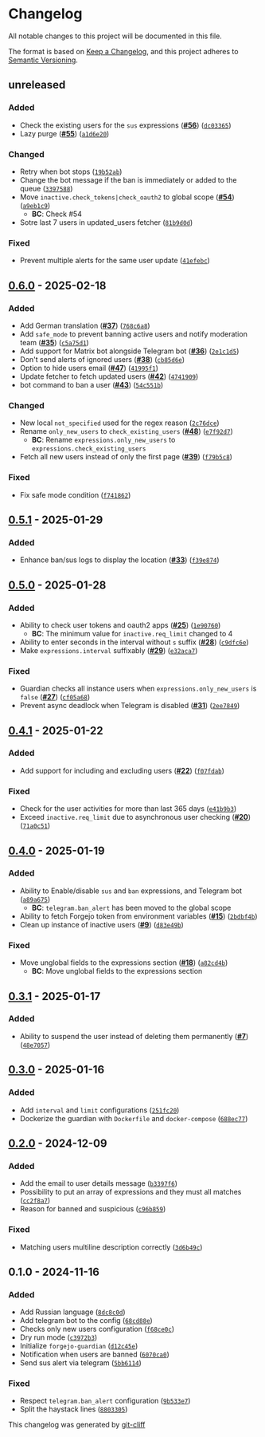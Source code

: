 # Changelog
All notable changes to this project will be documented in this file.

The format is based on [Keep a Changelog](https://keepachangelog.com/en/1.0.0/),
and this project adheres to [Semantic Versioning](https://semver.org/spec/v2.0.0.html).

## unreleased
### Added
-  Check the existing users for the `sus` expressions ([**#56**](https://git.4rs.nl/awiteb/forgejo-guardian/issues/56)) ([`dc03365`](https://git.4rs.nl/awiteb/forgejo-guardian/commit/dc0336592e21a22e58c1c0811e7944148a389c32))
-  Lazy purge ([**#55**](https://git.4rs.nl/awiteb/forgejo-guardian/issues/55)) ([`a1d6e20`](https://git.4rs.nl/awiteb/forgejo-guardian/commit/a1d6e20eda29fe096dad07fc59635b43090b850b))
### Changed
-  Retry when bot stops ([`19b52ab`](https://git.4rs.nl/awiteb/forgejo-guardian/commit/19b52ab45f52a4d7994a2b7ae12dac4f430b7eb9))
-  Change the bot message if the ban is immediately or added to the queue ([`3397588`](https://git.4rs.nl/awiteb/forgejo-guardian/commit/3397588c3d6734f243573b5d5c718d23ba673438))
-  Move `inactive.check_tokens|check_oauth2` to global scope ([**#54**](https://git.4rs.nl/awiteb/forgejo-guardian/issues/54)) ([`a9eb1c9`](https://git.4rs.nl/awiteb/forgejo-guardian/commit/a9eb1c9e99acc74b039dc29c03bcf70679141966))
    - **BC**:  Check #54
-  Sotre last 7 users in updated_users fetcher ([`81b9d0d`](https://git.4rs.nl/awiteb/forgejo-guardian/commit/81b9d0dcb14a86049b77363c2c56cb4112e3f902))
### Fixed
-  Prevent multiple alerts for the same user update ([`41efebc`](https://git.4rs.nl/awiteb/forgejo-guardian/commit/41efebc5832343a7ec1dfb779c4303ab494cf633))

## [0.6.0](https://git.4rs.nl/awiteb/forgejo-guardian/compare/v0.5.1..v0.6.0) - 2025-02-18
### Added
-  Add German translation ([**#37**](https://git.4rs.nl/awiteb/forgejo-guardian/issues/37)) ([`768c6a8`](https://git.4rs.nl/awiteb/forgejo-guardian/commit/768c6a84893784b40e3b920f02d835a00903f349))
-  Add `safe_mode` to prevent banning active users and notify moderation team ([**#35**](https://git.4rs.nl/awiteb/forgejo-guardian/issues/35)) ([`c5a75d1`](https://git.4rs.nl/awiteb/forgejo-guardian/commit/c5a75d16b5da579f7ac4a5e97cafd628f28cf4da))
-  Add support for Matrix bot alongside Telegram bot ([**#36**](https://git.4rs.nl/awiteb/forgejo-guardian/issues/36)) ([`2e1c1d5`](https://git.4rs.nl/awiteb/forgejo-guardian/commit/2e1c1d5fe43154b6b41d3c02b2c997b8d296b12b))
-  Don't send alerts of ignored users ([**#38**](https://git.4rs.nl/awiteb/forgejo-guardian/issues/38)) ([`cb85d6e`](https://git.4rs.nl/awiteb/forgejo-guardian/commit/cb85d6ef742a7e80425b9e763ff61e93145c8c54))
-  Option to hide users email ([**#47**](https://git.4rs.nl/awiteb/forgejo-guardian/issues/47)) ([`41995f1`](https://git.4rs.nl/awiteb/forgejo-guardian/commit/41995f13ba3e1e953869dca09d5ee141dc8b3d6e))
-  Update fetcher to fetch updated users ([**#42**](https://git.4rs.nl/awiteb/forgejo-guardian/issues/42)) ([`4741909`](https://git.4rs.nl/awiteb/forgejo-guardian/commit/474190902f999862bf6ac261150d661b1b2624cd))
-  bot command to ban a user ([**#43**](https://git.4rs.nl/awiteb/forgejo-guardian/issues/43)) ([`54c551b`](https://git.4rs.nl/awiteb/forgejo-guardian/commit/54c551bf9a119d7600f93db2c38dd60a740721fd))
### Changed
-  New local `not_specified` used for the regex reason ([`2c76dce`](https://git.4rs.nl/awiteb/forgejo-guardian/commit/2c76dce21e613686702039c10645c4aefd1e5330))
-  Rename `only_new_users` to `check_existing_users` ([**#48**](https://git.4rs.nl/awiteb/forgejo-guardian/issues/48)) ([`e7f92d7`](https://git.4rs.nl/awiteb/forgejo-guardian/commit/e7f92d7f8f312512a17d1f0f2c5a25c0d61d3ba2))
    - **BC**:  Rename `expressions.only_new_users` to `expressions.check_existing_users`
-  Fetch all new users instead of only the first page ([**#39**](https://git.4rs.nl/awiteb/forgejo-guardian/issues/39)) ([`f79b5c8`](https://git.4rs.nl/awiteb/forgejo-guardian/commit/f79b5c8f77cdf889a0f5977c8f8f0503cc039bac))
### Fixed
-  Fix safe mode condition ([`f741862`](https://git.4rs.nl/awiteb/forgejo-guardian/commit/f7418628a43772dad86340a40764f855ca473864))

## [0.5.1](https://git.4rs.nl/awiteb/forgejo-guardian/compare/v0.5.0..v0.5.1) - 2025-01-29
### Added
-  Enhance ban/sus logs to display the location ([**#33**](https://git.4rs.nl/awiteb/forgejo-guardian/issues/33)) ([`f39e874`](https://git.4rs.nl/awiteb/forgejo-guardian/commit/f39e874446baf647c3697e5fa8287a604b99b7f5))

## [0.5.0](https://git.4rs.nl/awiteb/forgejo-guardian/compare/v0.4.1..v0.5.0) - 2025-01-28
### Added
-  Ability to check user tokens and oauth2 apps ([**#25**](https://git.4rs.nl/awiteb/forgejo-guardian/issues/25)) ([`1e90760`](https://git.4rs.nl/awiteb/forgejo-guardian/commit/1e907609cd9fae24e58cbe9eab99cc4b88459cb3))
    - **BC**:  The minimum value for `inactive.req_limit` changed to 4
-  Ability to enter seconds in the interval without `s` suffix ([**#28**](https://git.4rs.nl/awiteb/forgejo-guardian/issues/28)) ([`c9dfc6e`](https://git.4rs.nl/awiteb/forgejo-guardian/commit/c9dfc6e57acdfbdbc2485d729ce24edcab292224))
-  Make `expressions.interval` suffixably ([**#29**](https://git.4rs.nl/awiteb/forgejo-guardian/issues/29)) ([`e32aca7`](https://git.4rs.nl/awiteb/forgejo-guardian/commit/e32aca7164669532ca08ee356fc01aaf6185aa67))
### Fixed
-  Guardian checks all instance users when `expressions.only_new_users` is `false` ([**#27**](https://git.4rs.nl/awiteb/forgejo-guardian/issues/27)) ([`cf05a68`](https://git.4rs.nl/awiteb/forgejo-guardian/commit/cf05a68c22f1eeffc3308856c7117ff6d82855da))
-  Prevent async deadlock when Telegram is disabled ([**#31**](https://git.4rs.nl/awiteb/forgejo-guardian/issues/31)) ([`2ee7849`](https://git.4rs.nl/awiteb/forgejo-guardian/commit/2ee784916305d32705d6a667ce1979c47f67874f))

## [0.4.1](https://git.4rs.nl/awiteb/forgejo-guardian/compare/v0.4.0..v0.4.1) - 2025-01-22
### Added
-  Add support for including and excluding users ([**#22**](https://git.4rs.nl/awiteb/forgejo-guardian/issues/22)) ([`f07fdab`](https://git.4rs.nl/awiteb/forgejo-guardian/commit/f07fdaba7e9a37b87848e6d0bbb6b639c84cfd95))
### Fixed
-  Check for the user activities for more than last 365 days ([`e41b9b3`](https://git.4rs.nl/awiteb/forgejo-guardian/commit/e41b9b36f67ff465731a20c1baaca9a9e6440bd0))
-  Exceed `inactive.req_limit` due to asynchronous user checking ([**#20**](https://git.4rs.nl/awiteb/forgejo-guardian/issues/20)) ([`71a0c51`](https://git.4rs.nl/awiteb/forgejo-guardian/commit/71a0c5114b69b4d15c2b9e41abbe80552ed0b234))

## [0.4.0](https://git.4rs.nl/awiteb/forgejo-guardian/compare/v0.3.1..v0.4.0) - 2025-01-19
### Added
-  Ability to Enable/disable `sus` and `ban` expressions, and Telegram bot ([`a89a675`](https://git.4rs.nl/awiteb/forgejo-guardian/commit/a89a675a210685553a2926c2a41a12c02ab33163))
    - **BC**:  `telegram.ban_alert` has been moved to the global scope
-  Ability to fetch Forgejo token from environment variables ([**#15**](https://git.4rs.nl/awiteb/forgejo-guardian/issues/15)) ([`2bdbf4b`](https://git.4rs.nl/awiteb/forgejo-guardian/commit/2bdbf4b5f234c8654b51b88a778394543c00f79e))
-  Clean up instance of inactive users ([**#9**](https://git.4rs.nl/awiteb/forgejo-guardian/issues/9)) ([`d83e49b`](https://git.4rs.nl/awiteb/forgejo-guardian/commit/d83e49bcf6ec606f334b9451ad7dc3430152a3bf))
### Fixed
-  Move unglobal fields to the expressions section ([**#18**](https://git.4rs.nl/awiteb/forgejo-guardian/issues/18)) ([`a82cd4b`](https://git.4rs.nl/awiteb/forgejo-guardian/commit/a82cd4bc5741a41ab76aef16967de6e1d72bfe50))
    - **BC**:  Move unglobal fields to the expressions section

## [0.3.1](https://git.4rs.nl/awiteb/forgejo-guardian/compare/v0.3.0..v0.3.1) - 2025-01-17
### Added
-  Ability to suspend the user instead of deleting them permanently ([**#7**](https://git.4rs.nl/awiteb/forgejo-guardian/issues/7)) ([`48e7057`](https://git.4rs.nl/awiteb/forgejo-guardian/commit/48e70572e2b1b48321637e55fbdf25180ed8cccd))

## [0.3.0](https://git.4rs.nl/awiteb/forgejo-guardian/compare/v0.2.0..v0.3.0) - 2025-01-16
### Added
-  Add `interval` and `limit` configurations ([`251fc20`](https://git.4rs.nl/awiteb/forgejo-guardian/commit/251fc209a2d642c3b804a74b08d2bad32d7c3165))
-  Dockerize the guardian with `Dockerfile` and `docker-compose` ([`688ec77`](https://git.4rs.nl/awiteb/forgejo-guardian/commit/688ec77c77c8b4a3d9e0b5d6e5715c175210e63c))

## [0.2.0](https://git.4rs.nl/awiteb/forgejo-guardian/compare/v0.1.0..v0.2.0) - 2024-12-09
### Added
-  Add the email to user details message ([`b3397f6`](https://git.4rs.nl/awiteb/forgejo-guardian/commit/b3397f63163b6679248a680a7ab423d7852df647))
-  Possibility to put an array of expressions and they must all matches ([`cc2f8a7`](https://git.4rs.nl/awiteb/forgejo-guardian/commit/cc2f8a791b2c1be8cae2f6ba9dfd0a718d4d3c71))
-  Reason for banned and suspicious ([`c96b859`](https://git.4rs.nl/awiteb/forgejo-guardian/commit/c96b859931d893751b15977f2ede7034b46628e7))
### Fixed
-  Matching users multiline description correctly ([`3d6b49c`](https://git.4rs.nl/awiteb/forgejo-guardian/commit/3d6b49c01a61d6ee18da488dbc1d1fbf5caedf3c))

## 0.1.0 - 2024-11-16
### Added
-  Add Russian language ([`8dc8c0d`](https://git.4rs.nl/awiteb/forgejo-guardian/commit/8dc8c0d2315d7d47f6f2605fcdfd62499a4c4460))
-  Add telegram bot to the config ([`68cd88e`](https://git.4rs.nl/awiteb/forgejo-guardian/commit/68cd88e96af0cd92c10e30ec9675f003c89c436f))
-  Checks only new users configuration ([`f68ce0c`](https://git.4rs.nl/awiteb/forgejo-guardian/commit/f68ce0c5bd86e1a637736219f0e952831fe8cc7b))
-  Dry run mode ([`c3972b3`](https://git.4rs.nl/awiteb/forgejo-guardian/commit/c3972b356642c3977b4a2477e4a5f1acd3db868f))
-  Initialize `forgejo-guardian` ([`d12c45e`](https://git.4rs.nl/awiteb/forgejo-guardian/commit/d12c45ed637b0ba1e42b73fe46520e65b0d0dfd9))
-  Notification when users are banned ([`6070ca0`](https://git.4rs.nl/awiteb/forgejo-guardian/commit/6070ca035cb6f18b18a2e467240c06d6df3c6092))
-  Send sus alert via telegram ([`5bb6114`](https://git.4rs.nl/awiteb/forgejo-guardian/commit/5bb6114aa77e629fcc0c12177b401ac7ab287db2))
### Fixed
-  Respect `telegram.ban_alert` configuration ([`9b533e7`](https://git.4rs.nl/awiteb/forgejo-guardian/commit/9b533e7ea37741808e63500e6f7b3273cfcb8e5a))
-  Split the haystack lines ([`8803305`](https://git.4rs.nl/awiteb/forgejo-guardian/commit/880330576dffa09909beee8c1ec3570f40915adc))

This changelog was generated by [git-cliff](https://github.com/orhun/git-cliff)

